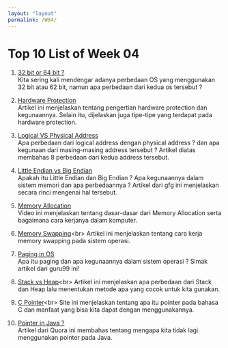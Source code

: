 ```yaml
---
layout: "layout"
permalink: /W04/
---
```


# Top 10 List of Week 04

1. [32 bit or 64 bit ?](https://www.guru99.com/32-bit-vs-64-bit-operating-systems.html)<br>
Kita sering kali mendengar adanya perbedaan OS yang menggunakan 32 bit atau 62 bit, namun apa perbedaan dari kedua os tersebut ?

2. [Hardware Protection](https://www.geeksforgeeks.org/hardware-protection-and-type-of-hardware-protection/)<br>
Artikel ini menjelaskan tentang pengertian hardware protection dan kegunaannya. Selain itu, dijelaskan juga tipe-tipe yang terdapat pada hardware protection. 


3. [Logical VS Physical Address](https://vivadifferences.com/8-difference-between-logical-and-physical-address-in-operating-system/)<br>
Apa perbedaan dari logical address dengan physical address ? dan apa kegunaan dari masing-masing address tersebut ? Artikel diatas membahas 8 perbedaan dari kedua address tersebut.

4. [Little Endian vs Big Endian](https://www.geeksforgeeks.org/little-and-big-endian-mystery/)<br>
Apakah itu Little Endian dan Big Endian ? Apa kegunaannya dalam sistem memori dan apa perbedaannya ? Artikel dari gfg ini menjelaskan secara rinci mengenai hal tersebut.

5. [Memory Allocation](https://www.youtube.com/watch?v=udfbq4M2Kfc)<br>
Video ini menjelaskan tentang dasar-dasar dari Memory Allocation serta bagaimana cara kerjanya dalam komputer.

6. [Memory Swapping](https://www.enterprisestorageforum.com/hardware/what-is-memory-swapping/#:~:text=Memory%20swapping%20is%20a%20computer,random%20access%20memory%20(RAM).)<br>
Artikel ini menjelaskan tentang cara kerja memory swapping pada sistem operasi.

7. [Paging in OS](https://www.guru99.com/paging-in-operating-system.html)<br>
Apa itu paging dan apa kegunaannya dalam sistem operasi ? Simak artikel dari guru99 ini!

8. [Stack vs Heap](https://www.guru99.com/stack-vs-heap.html#:~:text=Stack%20is%20a%20linear%20data,you%20to%20access%20variables%20globally.)<br>
Artikel ini menjelaskan apa perbedaan dari Stack dan Heap lalu menentukan metode apa yang cocok untuk kita gunakan.

9. [C Pointer](https://www.guru99.com/c-pointers.html#:~:text=The%20Pointer%20in%20C%2C%20is,and%20achieve%20faster%20execution%20time.)<br>
Site ini menjelaskan tentang apa itu pointer pada bahasa C dan manfaat yang bisa kita dapat dengan menggunakannya. 

10. [Pointer in Java ?](https://www.quora.com/Why-dont-we-use-pointers-in-Java-but-we-use-them-in-C-and-C++)<br>
Artikel dari Quora ini membahas tentang mengapa kita tidak lagi menggunakan pointer pada Java. 

